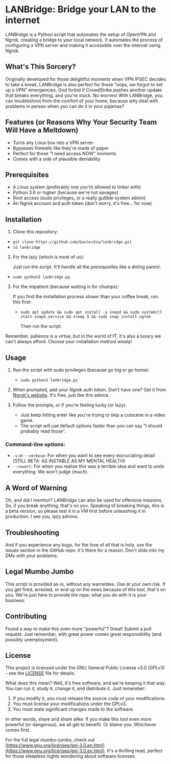 # LANBridge: Bridge your LAN to the internet

LANBridge is a Python script that automates the setup of OpenVPN and Ngrok, creating a bridge to your local network. It automates the process of configuring a VPN server and making it accessible over the internet using Ngrok.

## What's This Sorcery?

Originally developed for those delightful moments when VPN IPSEC decides to take a break, LANBridge is also perfect for those "oops, we forgot to set up a VPN" emergencies. God forbid if CrowdStrike pushes another update that breaks everything, and you're stuck. No worries! With LANBridge, you can troubleshoot from the comfort of your home, because why deal with problems in person when you can do it in your pajamas?

## Features (or Reasons Why Your Security Team Will Have a Meltdown)

- Turns any Linux box into a VPN server
- Bypasses firewalls like they're made of paper
- Perfect for those "I need access NOW" moments
- Comes with a side of plausible deniability

## Prerequisites

- A Linux system (preferably one you're allowed to tinker with)
- Python 3.6 or higher (because we're not savages)
- Root access (sudo privileges, or a really gullible system admin)
- An Ngrok account and auth token (don't worry, it's free... for now)

## Installation

1. Clone this repository:
  - `git clone https://github.com/Gastordia/lanbridge.git`
  - `cd lanbridge`

2. For the lazy (which is most of us):
   
   Just run the script. It'll handle all the prerequisites like a doting parent.
  - `sudo python3 lanbridge.py`

3. For the impatient (because waiting is for chumps):

   If you find the installation process slower than your coffee break, run this first:
   - `sudo apt update && sudo apt install -y snapd && sudo systemctl start snapd.service && sleep 5 && sudo snap install ngrok`
  
     Then run the script.

Remember, patience is a virtue, but in the world of IT, it's also a luxury we can't always afford. Choose your installation method wisely!

## Usage

1. Run the script with sudo privileges (because go big or go home):
   - `sudo python3 lanbridge.py`

2. When prompted, add your Ngrok auth token. Don't have one? Get it from [Ngrok's website](https://dashboard.ngrok.com/get-started/your-authtoken). It's free, just like this advice.

3. Follow the prompts, or if you're feeling lucky (or lazy):
   - Just keep hitting enter like you're trying to skip a cutscene in a video game.
   - The script will use default options faster than you can say "I should probably read those".

### Command-line options:

- `-v` or `--verbose`: For when you want to see every excruciating detail (STILL BETA: AS INSTABLE AS MY MENTAL HEALTH)
- `--revert`: For when you realize this was a terrible idea and want to undo everything. We won't judge (much).

## A Word of Warning

Oh, and did I mention? LANBridge can also be used for offensive missions. So, if you break anything, that's on you. Speaking of breaking things, this is a beta version, so please test it in a VM first before unleashing it in production. I see you, lazy admins.

## Troubleshooting

And if you experience any bugs, for the love of all that is holy, use the issues section in the GitHub repo. It's there for a reason. Don't slide into my DMs with your problems.

## Legal Mumbo Jumbo

This script is provided as-is, without any warranties. Use at your own risk. If you get fired, arrested, or end up on the news because of this tool, that's on you. We're just here to provide the rope; what you do with it is your business.

## Contributing

Found a way to make this even more "powerful"? Great! Submit a pull request. Just remember, with great power comes great responsibility (and possibly unemployment).

## License

This project is licensed under the GNU General Public License v3.0 (GPLv3) - see the [LICENSE](LICENSE) file for details.

What does this mean? Well, it's free software, and we're keeping it that way. You can run it, study it, change it, and distribute it. Just remember:

1. If you modify it, you must release the source code of your modifications.
2. You must license your modifications under the GPLv3.
3. You must state significant changes made to the software.

In other words, share and share alike. If you make this tool even more powerful (or dangerous), we all get to benefit. Or blame you. Whichever comes first.

For the full legal mumbo-jumbo, check out [https://www.gnu.org/licenses/gpl-3.0.en.html](https://www.gnu.org/licenses/gpl-3.0.en.html). It's a thrilling read, perfect for those sleepless nights wondering about software licenses.
